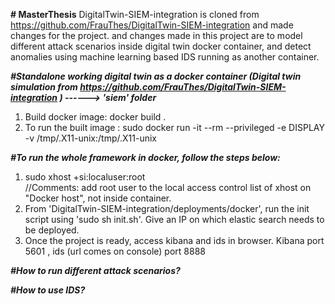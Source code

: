 **# MasterThesis**
DigitalTwin-SIEM-integration is cloned from  https://github.com/FrauThes/DigitalTwin-SIEM-integration and made changes for the project. and changes made in  this project are to model different attack scenarios inside digital twin docker container, and detect anomalies using machine learning based IDS running as another container.

**_#Standalone working digital twin as a docker container (Digital twin simulation from https://github.com/FrauThes/DigitalTwin-SIEM-integration ) ------> 'siem' folder_**

1) Build docker image: docker build .
2) To run the built image : sudo docker run -it --rm --privileged -e DISPLAY -v /tmp/.X11-unix:/tmp/.X11-unix <imagename>

**_#To run the whole framework in docker, follow the steps below:_**
1) sudo xhost +si:localuser:root  
  //Comments: add root user to the local access control list of xhost on "Docker host", not inside container.
2) From 'DigitalTwin-SIEM-integration/deployments/docker', run the init script using 'sudo sh init.sh'. Give an IP on which elastic search needs to be deployed.
3) Once the project is ready, access kibana and ids in browser.
  Kibana port 5601 , ids (url comes on console) port 8888
  
  
_**#How to run different attack scenarios?**_
  
  
**_#How to use IDS?_**
